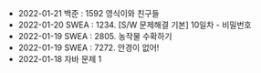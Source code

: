 * 2022-01-21 백준 : 1592 영식이와 친구들
* 2022-01-20 SWEA : 1234. [S/W 문제해결 기본] 10일차 - 비밀번호
* 2022-01-19 SWEA : 2805. 농작물 수확하기
* 2022-01-19 SWEA : 7272. 안경이 없어!
* 2022-01-18 자바 문제 1
